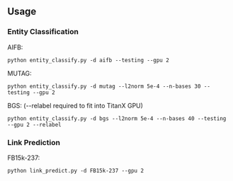 ## Usage

### Entity Classification
AIFB:
```
python entity_classify.py -d aifb --testing --gpu 2
```

MUTAG:
```
python entity_classify.py -d mutag --l2norm 5e-4 --n-bases 30 --testing --gpu 2
```

BGS: (--relabel required to fit into TitanX GPU)
```
python entity_classify.py -d bgs --l2norm 5e-4 --n-bases 40 --testing --gpu 2 --relabel
```

### Link Prediction
FB15k-237:
```
python link_predict.py -d FB15k-237 --gpu 2
```
